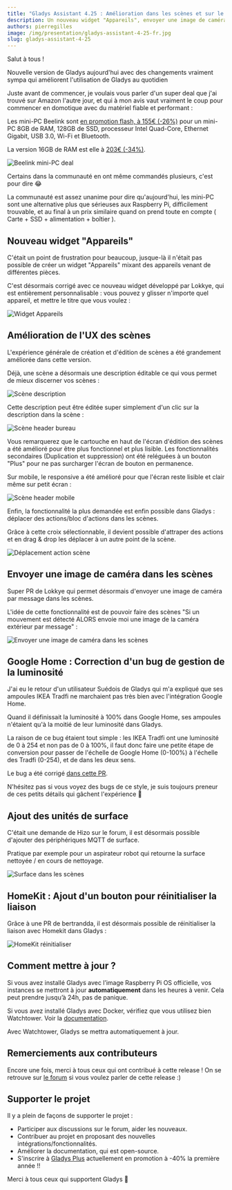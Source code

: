 ```yaml
---
title: "Gladys Assistant 4.25 : Amélioration dans les scènes et sur le tableau de bord"
description: Un nouveau widget "Appareils", envoyer une image de caméra dans les scènes, et plus !
authors: pierregilles
image: /img/presentation/gladys-assistant-4-25-fr.jpg
slug: gladys-assistant-4-25
---
```


Salut à tous !

Nouvelle version de Gladys aujourd'hui avec des changements vraiment sympa qui améliorent l'utilisation de Gladys au quotidien

Juste avant de commencer, je voulais vous parler d'un super deal que j'ai trouvé sur Amazon l'autre jour, et qui à mon avis vaut vraiment le coup pour commencer en domotique avec du matériel fiable et performant :

Les mini-PC Beelink sont [en promotion flash, à 155€ (-26%)](https://www.amazon.fr/Beelink-Business-Windows11-128G-Ethernet/dp/B0B2J9VDH8?tag=gladproj-21) pour un mini-PC 8GB de RAM, 128GB de SSD, processeur Intel Quad-Core, Ethernet Gigabit, USB 3.0, Wi-Fi et Bluetooth.

La version 16GB de RAM est elle à [203€ (-34%)](https://www.amazon.fr/Beelink-Business-Windows11-128G-Ethernet/dp/B09K3WKZWH?tag=gladproj-21&th=1).

![Beelink mini-PC deal](../../../static/img/articles/fr/gladys-4-25/beelink-deal.jpg)

Certains dans la communauté en ont même commandés plusieurs, c'est pour dire 😂

La communauté est assez unanime pour dire qu'aujourd'hui, les mini-PC sont une alternative plus que sérieuses aux Raspberry Pi, difficilement trouvable, et au final à un prix similaire quand on prend toute en compte ( Carte + SSD + alimentation + boîtier ).

## Nouveau widget "Appareils"

<!--truncate-->

C'était un point de frustration pour beaucoup, jusque-là il n'était pas possible de créer un widget "Appareils" mixant des appareils venant de différentes pièces.

C'est désormais corrigé avec ce nouveau widget développé par Lokkye, qui est entièrement personnalisable : vous pouvez y glisser n'importe quel appareil, et mettre le titre que vous voulez :

![Widget Appareils](../../../static/img/articles/fr/gladys-4-25/appareils-dashboard.jpg)

## Amélioration de l'UX des scènes

L'expérience générale de création et d'édition de scènes a été grandement améliorée dans cette version.

Déjà, une scène a désormais une description éditable ce qui vous permet de mieux discerner vos scènes :

![Scène description](../../../static/img/articles/fr/gladys-4-25/scene-description.jpg)

Cette description peut être éditée super simplement d'un clic sur la description dans la scène :

![Scène header bureau](../../../static/img/articles/fr/gladys-4-25/scene-header-desktop.jpg)

Vous remarquerez que le cartouche en haut de l'écran d'édition des scènes a été amélioré pour être plus fonctionnel et plus lisible. Les fonctionnalités secondaires (Duplication et suppression) ont été reléguées à un bouton "Plus" pour ne pas surcharger l'écran de bouton en permanence.

Sur mobile, le responsive a été amélioré pour que l'écran reste lisible et clair même sur petit écran :

![Scène header mobile](../../../static/img/articles/fr/gladys-4-25/scene-header-mobile.jpg)

Enfin, la fonctionnalité la plus demandée est enfin possible dans Gladys : déplacer des actions/bloc d'actions dans les scènes.

Grâce à cette croix sélectionnable, il devient possible d'attraper des actions et en drag & drop les déplacer à un autre point de la scène.

![Déplacement action scène](../../../static/img/articles/fr/gladys-4-25/move-action-scene.jpg)

## Envoyer une image de caméra dans les scènes

Super PR de Lokkye qui permet désormais d'envoyer une image de caméra par message dans les scènes.

L'idée de cette fonctionnalité est de pouvoir faire des scènes "Si un mouvement est détecté ALORS envoie moi une image de la caméra extérieur par message" :

![Envoyer une image de caméra dans les scènes](../../../static/img/articles/fr/gladys-4-25/scene-camera-image.jpg)

## Google Home : Correction d'un bug de gestion de la luminosité

J'ai eu le retour d'un utilisateur Suédois de Gladys qui m'a expliqué que ses ampoules IKEA Tradfi ne marchaient pas très bien avec l'intégration Google Home.

Quand il définissait la luminosité à 100% dans Google Home, ses ampoules n'étaient qu'à la moitié de leur luminosité dans Gladys.

La raison de ce bug étaient tout simple : les IKEA Tradfi ont une luminosité de 0 à 254 et non pas de 0 à 100%, il faut donc faire une petite étape de conversion pour passer de l'échelle de Google Home (0-100%) à l'échelle des Tradfi (0-254), et de dans les deux sens.

Le bug a été corrigé [dans cette PR](https://github.com/GladysAssistant/Gladys/pull/1813).

N'hésitez pas si vous voyez des bugs de ce style, je suis toujours preneur de ces petits détails qui gâchent l'expérience 🙂

## Ajout des unités de surface

C'était une demande de Hizo sur le forum, il est désormais possible d'ajouter des périphériques MQTT de surface.

Pratique par exemple pour un aspirateur robot qui retourne la surface nettoyée / en cours de nettoyage.

![Surface dans les scènes](../../../static/img/articles/fr/gladys-4-25/scene-surface.jpg)

## HomeKit : Ajout d'un bouton pour réinitialiser la liaison

Grâce à une PR de bertrandda, il est désormais possible de réinitialiser la liaison avec Homekit dans Gladys :

![HomeKit réinitialiser](../../../static/img/articles/fr/gladys-4-25/homekit-reset.jpg)

## Comment mettre à jour ?

Si vous avez installé Gladys avec l’image Raspberry Pi OS officielle, vos instances se mettront à jour **automatiquement** dans les heures à venir. Cela peut prendre jusqu’à 24h, pas de panique.

Si vous avez installé Gladys avec Docker, vérifiez que vous utilisez bien Watchtower. Voir la [documentation](/fr/docs/installation/docker#mise-à-jour-automatique-avec-watchtower).

Avec Watchtower, Gladys se mettra automatiquement à jour.

## Remerciements aux contributeurs

Encore une fois, merci à tous ceux qui ont contribué à cette release ! On se retrouve sur [le forum](https://community.gladysassistant.com/) si vous voulez parler de cette release :)

## Supporter le projet

Il y a plein de façons de supporter le projet :

- Participer aux discussions sur le forum, aider les nouveaux.
- Contribuer au projet en proposant des nouvelles intégrations/fonctionnalités.
- Améliorer la documentation, qui est open-source.
- S'inscrire à [Gladys Plus](/fr/plus) actuellement en promotion à -40% la première année !!

Merci à tous ceux qui supportent Gladys 🙏
